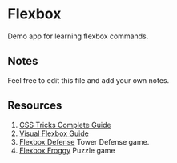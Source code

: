 # Flexbox

Demo app for learning flexbox commands.

## Notes

Feel free to edit this file and add your own notes.

## Resources

1. [CSS Tricks Complete Guide](https://css-tricks.com/snippets/css/a-guide-to-flexbox/)
2. [Visual Flexbox Guide](https://marina-ferreira.github.io/tutorials/css/flexbox/)
3. [Flexbox Defense](http://www.flexboxdefense.com/) Tower Defense game.
4. [Flexbox Froggy](http://flexboxfroggy.com/) Puzzle game
